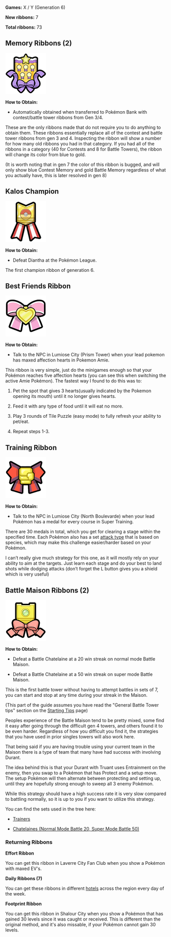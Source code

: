 **Games:** X / Y (Generation 6)

**New ribbons:** 7

**Total ribbons:** 73

## Memory Ribbons (2)

![](../pokemonimages/memoryribbons.png)

**How to Obtain:**

-   Automatically obtained when transferred to Pokémon Bank with contest/battle tower ribbons from Gen 3/4.


These are the only ribbons made that do not require you to do anything to obtain them. These ribbons essentially replace all of the contest and battle tower ribbons from gen 3 and 4. Inspecting the ribbon will show a number for how many old ribbons you had in that category. If you had all of the ribbons in a category (40 for Contests and 8 for Battle Towers), the ribbon will change its color from blue to gold.

(It is worth noting that in gen 7 the color of this ribbon is bugged, and will only show blue Contest Memory and gold Battle Memory regardless of what you actually have, this is later resolved in gen 8)

## Kalos Champion

![](../pokemonimages/kaloschampionribbon.png)

**How to Obtain:**

-   Defeat Diantha at the Pokémon League.


The first champion ribbon of generation 6.

## Best Friends Ribbon

![](../pokemonimages/bestfriendsribbon.png)

**How to Obtain:**

-   Talk to the NPC in Lumiose City (Prism Tower) when your lead pokemon has maxed affection hearts in [](https://www.google.com/url?q=https%3A%2F%2Fbulbapedia.bulbagarden.net%2Fwiki%2FPok%25C3%25A9mon-Amie&sa=D&sntz=1&usg=AOvVaw0jToeTS1sm_ZyElPFuUD_F) Pokemon Amie.


This ribbon is very simple, just do the minigames enough so that your Pokémon reaches five affection hearts (you can see this when switching the active Amie Pokémon). The fastest way I found to do this was to:

1.  Pet the spot that gives 3 hearts(usually indicated by the Pokemon opening its mouth) until it no longer gives hearts.

2.  Feed it with any type of food until it will eat no more.

3.  Play 3 rounds of Tile Puzzle (easy mode) to fully refresh your ability to pet/eat.

4.  Repeat steps 1-3.

## Training Ribbon

![](../pokemonimages/trainingribbon.png)

**How to Obtain:**

-   Talk to the NPC in Lumiose City (North Boulevarde) when your lead Pokémon has a medal for every course in [](https://www.google.com/url?q=https%3A%2F%2Fbulbapedia.bulbagarden.net%2Fwiki%2FSuper_Training&sa=D&sntz=1&usg=AOvVaw1NIM7lmPkXX2-yWTkafg8d) Super Training.


There are 30 medals in total, which you get for clearing a stage within the specified time. Each Pokémon also has a set [attack type](https://www.google.com/url?q=https%3A%2F%2Fbulbapedia.bulbagarden.net%2Fwiki%2FList_of_Pok%25C3%25A9mon_by_Super_Training_Energy_Shot&sa=D&sntz=1&usg=AOvVaw1DbB34-Yxb8xFBjpbIC5w8) that is based on species, which may make this challenge easier/harder based on your Pokémon.

I can’t really give much strategy for this one, as it will mostly rely on your ability to aim at the targets. Just learn each stage and do your best to land shots while dodging attacks (don’t forget the L button gives you a shield which is very useful)



## Battle Maison Ribbons (2)

![](../pokemonimages/battlemaisonribbon-1.png)

**How to Obtain:**

-   Defeat a Battle Chatelaine at a 20 win streak on normal mode Battle Maison.

-   Defeat a Battle Chatelaine at a 50 win streak on super mode Battle Maison.


This is the first battle tower without having to attempt battles in sets of 7, you can start and stop at any time during your streak in the Maison.

(This part of the guide assumes you have read the "General Battle Tower tips" section on the [Starting Tips](https://sites.google.com/view/athis-ribbon-handbook/home/starting-tips) page)

Peoples experience of the Battle Maison tend to be pretty mixed, some find it easy after going through the difficult gen 4 towers, and others found it to be even harder. Regardless of how you difficult you find it, the strategies that you have used in prior singles towers will also work here.

That being said if you are having trouble using your current team in the Maison there is a type of team that many have had success with involving Durant.

The idea behind this is that your Durant with Truant uses Entrainment on the enemy, then you swap to a Pokémon that has Protect and a setup move. The setup Pokémon will then alternate between protecting and setting up, until they are hopefully strong enough to sweep all 3 enemy Pokémon.

While this strategy should have a high success rate it is very slow compared to battling normally, so it is up to you if you want to utilize this strategy.

You can find the sets used in the tree here:

-   [Trainers](https://www.google.com/url?q=https%3A%2F%2Fbulbapedia.bulbagarden.net%2Fwiki%2FList_of_Battle_Maison_Trainers&sa=D&sntz=1&usg=AOvVaw2gl5XexBtUWngbJ9t7OOmf)

-   [Chatelaines (Normal Mode Battle 20, Super Mode Battle 50)](https://www.google.com/url?q=https%3A%2F%2Fbulbapedia.bulbagarden.net%2Fwiki%2FBattle_Maison%23Battle_Chatelaines&sa=D&sntz=1&usg=AOvVaw3GqvrOMLrzaKngUTmDYdXp)


### Returning Ribbons

**Effort Ribbon**

You can get this ribbon in Laverre City Fan Club when you show a Pokémon with maxed EV's.

**Daily Ribbons (7)**

You can get these ribbons in different [hotels](https://www.google.com/url?q=https%3A%2F%2Fbulbapedia.bulbagarden.net%2Fwiki%2FKalos_hotels&sa=D&sntz=1&usg=AOvVaw1kzKyyeWXFsT8n27VuVZqg) across the region every day of the week.

**Footprint Ribbon**

You can get this ribbon in Shalour City when you show a Pokémon that has gained 30 levels since it was caught or received. This is different than the original method, and it's also missable, if your Pokémon cannot gain 30 levels.
